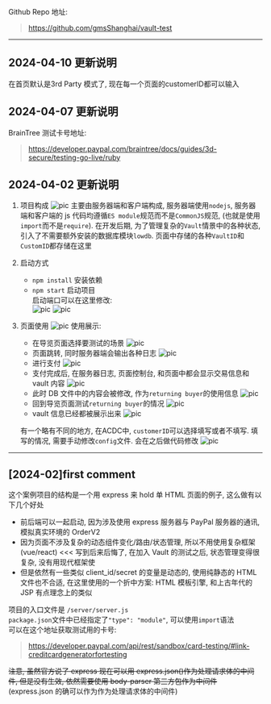 Github Repo 地址:
> https://github.com/gmsShanghai/vault-test

--- 
## 2024-04-10 更新说明
在首页默认是3rd Party 模式了, 现在每一个页面的customerID都可以输入


## 2024-04-07 更新说明
BrainTree 测试卡号地址:
> https://developer.paypal.com/braintree/docs/guides/3d-secure/testing-go-live/ruby


## 2024-04-02 更新说明

1. 项目构成
   ![pic](./readmePic/001.png)
   主要由服务器端和客户端构成, 服务器端使用`nodejs`, 服务器端和客户端的 js 代码均遵循`ES module`规范而不是`CommonJS`规范, (也就是使用`import`而不是`require`). 在开发后期, 为了管理复杂的`Vault`情景中的各种状态, 引入了不需要额外安装的数据库模块`lowdb`. 页面中存储的各种`VaultID`和`CustomID`都存储在这里

2. 启动方式

    - `npm install` 安装依赖
    - `npm start` 启动项目  
      启动端口可以在这里修改:  
      ![pic](./readmePic/002.png)
      ![pic](./readmePic/003.png)

3. 页面使用
   ![pic](./readmePic/004.png)
   使用展示:
    - 在导览页面选择要测试的场景
      ![pic](./readmePic/005.png)
    - 页面跳转, 同时服务器端会输出各种日志
      ![pic](./readmePic/006.png)
    - 进行支付
      ![pic](./readmePic/007.png)
    - 支付完成后, 在服务器日志, 页面控制台, 和页面中都会显示交易信息和 vault 内容
      ![pic](./readmePic/008.png)
    - 此时 DB 文件中的内容会被修改, 作为`returning buyer`的使用信息
      ![pic](./readmePic/009.png)
    - 回到导览页面测试`returning buyer`的情况
      ![pic](./readmePic/010.png)
    - vault 信息已经都被展示出来
      ![pic](./readmePic/011.png)

    有一个略有不同的地方, 在ACDC中, `customerID`可以选择填写或者不填写.
    填写的情况, 需要手动修改`config`文件. 会在之后做代码修改
    ![pic](./readmePic/012.png)
---

## [2024-02]first comment

这个案例项目的结构是一个用 express 来 hold 单 HTML 页面的例子, 这么做有以下几个好处

-   前后端可以一起启动, 因为涉及使用 express 服务器与 PayPal 服务器的通讯, 模拟真实环境的 OrderV2
-   因为页面不涉及复杂的动态组件变化/路由/状态管理, 所以不用使用复杂框架(vue/react) <<< 写到后来后悔了, 在加入 Vault 的测试之后, 状态管理变得很复杂, 没有用现代框架使
-   但是依然有一些类似 client_id/secret 的变量是动态的, 使用纯静态的 HTML 文件也不合适, 在这里使用的一个折中方案: HTML 模板引擎, 和上古年代的 JSP 有点理念上的类似

项目的入口文件是 `/server/server.js`  
`package.json`文件中已经指定了`"type": "module"`, 可以使用`import`语法  
可以在这个地址获取测试用的卡号:

> https://developer.paypal.com/api/rest/sandbox/card-testing/#link-creditcardgeneratorfortesting

~~注意, 虽然官方说了 express 现在可以用 express.json()作为处理请求体的中间件, 但是没有生效, 依然需要使用 body-parser 第三方包作为中间件~~ (express.json 的确可以作为作为处理请求体的中间件)
